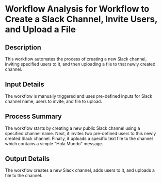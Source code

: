 # Workflow Analysis for Workflow to Create a Slack Channel, Invite Users, and Upload a File

## Description
This workflow automates the process of creating a new Slack channel, inviting specified users to it, and then uploading a file to that newly created channel.

## Input Details
The workflow is manually triggered and uses pre-defined inputs for Slack channel name, users to invite, and file to upload.

## Process Summary
The workflow starts by creating a new public Slack channel using a specified channel name. Next, it invites two pre-defined users to this newly created Slack channel. Finally, it uploads a specific text file to the channel which contains a simple "Hola Mundo" message.

## Output Details
The workflow creates a new Slack channel, adds users to it, and uploads a file to the channel.
